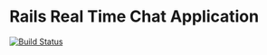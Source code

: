 # Rails Real Time Chat Application

[![Build Status](https://travis-ci.org/dangxuanphuc/rails_chat.svg?branch=master)](https://travis-ci.org/dangxuanphuc/rails_chat)
